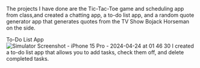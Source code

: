 The projects I have done are the Tic-Tac-Toe game and scheduling app from class,and created a chatting app, a to-do list app, and a random quote generator app that generates quotes from the TV Show Bojack Horseman on the side.

To-Do List App
![Simulator Screenshot - iPhone 15 Pro - 2024-04-24 at 01 46 30](https://github.com/OmShah123/App-Dev-Journal/assets/100872933/354ea715-e791-4d51-a8b2-68d2ca5b2c6a)
I created a to-do list app that allows you to add tasks, check them off, and delete completed tasks.

